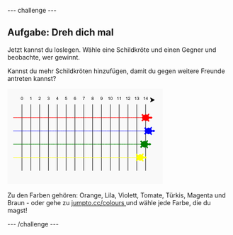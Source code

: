 \--- challenge \---

## Aufgabe: Dreh dich mal

Jetzt kannst du loslegen. Wähle eine Schildkröte und einen Gegner und beobachte, wer gewinnt.

Kannst du mehr Schildkröten hinzufügen, damit du gegen weitere Freunde antreten kannst?

![screenshot](images/race-more.png)

Zu den Farben gehören: Orange, Lila, Violett, Tomate, Türkis, Magenta und Braun - oder gehe zu [ jumpto.cc/colours ](http://jumpto.cc/colours) und wähle jede Farbe, die du magst!

\--- /challenge \---